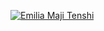 [![Emilia Maji Tenshi](https://opendata-1253520329.cos.ap-shanghai.myqcloud.com/9cfc9c0257a652b997b77bacfa78402f49bfc758.jpeg)](https://powerfulyang.com)
